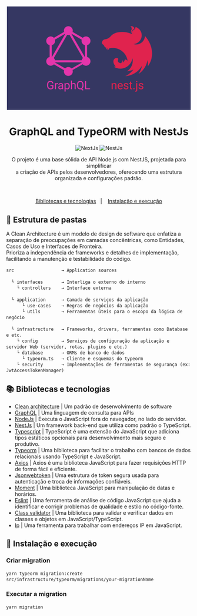 <p align="center">
    <img
      alt="API Node"
      title="API Node"
      width="500"
      src="public/images/logo.png"
    />
</p>

<h1 align="center">GraphQL and TypeORM with NestJs</h1>

<p align="center">
  <img alt="NextJs" src="https://img.shields.io/badge/NodeJs-%3E%3D%2020-green?style=flat-square" />
  <img alt="NestJs" src="https://img.shields.io/badge/NestJs-%3E%3D%209-green?style=flat-square" />
</p>

<p align="center">
    O projeto é uma base sólida de API Node.js com NestJS, projetada para simplificar </br>
    a criação de APIs pelos desenvolvedores, oferecendo uma estrutura organizada e configurações padrão.
</p>

</br>

<p align="center">
  <a href="#-Bibliotecas-e-tecnologias">Bibliotecas e tecnologias</a>&nbsp;&nbsp;&nbsp;|&nbsp;&nbsp;&nbsp;
  <a href="#-Instalação-e-execução">Instalação e execução</a>
</p>

## 🩻 Estrutura de pastas
<p>
  A Clean Architecture é um modelo de design de software que enfatiza a separação de preocupações em camadas concêntricas, como Entidades, Casos de Uso e Interfaces de Fronteira. </br>
  Prioriza a independência de frameworks e detalhes de implementação, facilitando a manutenção e testabilidade do código.
</p>

    src                  → Application sources

      └ interfaces       → Interliga o externo do interno
        └ controllers    → Interface externa

      └ application      → Camada de serviços da aplicação
          └ use-cases    → Regras de negócios da aplicação
          └ utils        → Ferramentas úteis para o escopo da lógica de negócio

      └ infrastructure   → Frameworks, drivers, ferramentas como Database e etc.
        └ config         → Serviços de configuração da aplicação e servidor Web (servidor, rotas, plugins e etc.)
        └ database       → ORMs de banco de dados
          └ typeorm.ts   → Cliente e esquemas do typeorm
        └ security       → Implementações de ferramentas de segurança (ex: JwtAccessTokenManager)

## 📚 Bibliotecas e tecnologias

- [Clean architecture](https://www.google.com/search?q=o+que+%C3%A9+clean+architecture) | Um padrão de desenvolvimento de software
- [GraphQL](https://graphql.org/) | Uma linguagem de consulta para APIs
- [NodeJs](https://nodejs.org/) | Executa o JavaScript fora do navegador, no lado do servidor.
- [NestJs](https://nestjs.com/) | Um framework back-end que utiliza como padrão o TypeScript.
- [Typescript](https://www.typescriptlang.org/) | TypeScript é uma extensão do JavaScript que adiciona tipos estáticos opcionais para desenvolvimento mais seguro e produtivo.
- [Typeorm](https://typeorm.io/) | Uma biblioteca para facilitar o trabalho com bancos de dados relacionais usando TypeScript e JavaScript.
- [Axios](https://axios-http.com/ptbr/docs/intro) | Axios é uma biblioteca JavaScript para fazer requisições HTTP de forma fácil e eficiente.
- [Jsonwebtoken](https://www.npmjs.com/package/jsonwebtoken) | Uma estrutura de token segura usada para autenticação e troca de informações confiáveis.
- [Moment](https://www.npmjs.com/package/moment) | Uma biblioteca JavaScript para manipulação de datas e horários.
- [Eslint](https://eslint.org/) | Uma ferramenta de análise de código JavaScript que ajuda a identificar e corrigir problemas de qualidade e estilo no código-fonte.
- [Class validator](https://www.npmjs.com/package/class-validator) | Uma biblioteca para validar e verificar dados em classes e objetos em JavaScript/TypeScript.
- [Ip](https://www.npmjs.com/package/ip) | Uma ferramenta para trabalhar com endereços IP em JavaScript.


## 🧩 Instalação e execução

### Criar migration
    yarn typeorm migration:create src/infrastructure/typeorm/migrations/your-migrationName

### Executar a migration
    yarn migration
